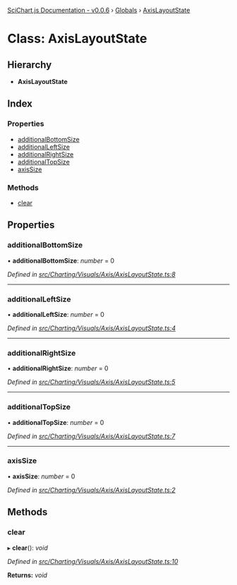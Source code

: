[SciChart.js Documentation - v0.0.6](../README.md) › [Globals](../globals.md) › [AxisLayoutState](axislayoutstate.md)

# Class: AxisLayoutState

## Hierarchy

* **AxisLayoutState**

## Index

### Properties

* [additionalBottomSize](axislayoutstate.md#additionalbottomsize)
* [additionalLeftSize](axislayoutstate.md#additionalleftsize)
* [additionalRightSize](axislayoutstate.md#additionalrightsize)
* [additionalTopSize](axislayoutstate.md#additionaltopsize)
* [axisSize](axislayoutstate.md#axissize)

### Methods

* [clear](axislayoutstate.md#clear)

## Properties

###  additionalBottomSize

• **additionalBottomSize**: *number* = 0

*Defined in [src/Charting/Visuals/Axis/AxisLayoutState.ts:8](https://github.com/ABTSoftware/SciChart.Dev/blob/46671d21ce/Web/src/SciChart/src/Charting/Visuals/Axis/AxisLayoutState.ts#L8)*

___

###  additionalLeftSize

• **additionalLeftSize**: *number* = 0

*Defined in [src/Charting/Visuals/Axis/AxisLayoutState.ts:4](https://github.com/ABTSoftware/SciChart.Dev/blob/46671d21ce/Web/src/SciChart/src/Charting/Visuals/Axis/AxisLayoutState.ts#L4)*

___

###  additionalRightSize

• **additionalRightSize**: *number* = 0

*Defined in [src/Charting/Visuals/Axis/AxisLayoutState.ts:5](https://github.com/ABTSoftware/SciChart.Dev/blob/46671d21ce/Web/src/SciChart/src/Charting/Visuals/Axis/AxisLayoutState.ts#L5)*

___

###  additionalTopSize

• **additionalTopSize**: *number* = 0

*Defined in [src/Charting/Visuals/Axis/AxisLayoutState.ts:7](https://github.com/ABTSoftware/SciChart.Dev/blob/46671d21ce/Web/src/SciChart/src/Charting/Visuals/Axis/AxisLayoutState.ts#L7)*

___

###  axisSize

• **axisSize**: *number* = 0

*Defined in [src/Charting/Visuals/Axis/AxisLayoutState.ts:2](https://github.com/ABTSoftware/SciChart.Dev/blob/46671d21ce/Web/src/SciChart/src/Charting/Visuals/Axis/AxisLayoutState.ts#L2)*

## Methods

###  clear

▸ **clear**(): *void*

*Defined in [src/Charting/Visuals/Axis/AxisLayoutState.ts:10](https://github.com/ABTSoftware/SciChart.Dev/blob/46671d21ce/Web/src/SciChart/src/Charting/Visuals/Axis/AxisLayoutState.ts#L10)*

**Returns:** *void*
